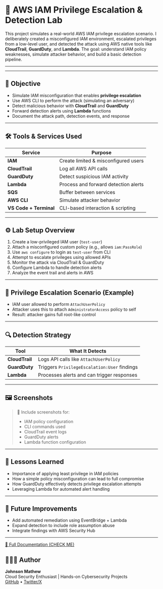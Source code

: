 # 🔐 AWS IAM Privilege Escalation & Detection Lab

This project simulates a real-world AWS IAM privilege escalation scenario. I deliberately created a misconfigured IAM environment, escalated privileges from a low-level user, and detected the attack using AWS native tools like **CloudTrail**, **GuardDuty**, and **Lambda**. The goal: understand IAM policy weaknesses, simulate attacker behavior, and build a basic detection pipeline.

---

---

## 🧠 Objective

- Simulate IAM misconfiguration that enables **privilege escalation**  
- Use AWS CLI to perform the attack (simulating an adversary)  
- Detect malicious behavior with **CloudTrail** and **GuardDuty**  
- Forward detection alerts using **Lambda** functions  
- Document the attack path, detection events, and response  

---

## 🛠️ Tools & Services Used

| Service     | Purpose                              |
|-------------|------------------------------------|
| **IAM**         | Create limited & misconfigured users  |
| **CloudTrail**  | Log all AWS API calls                  |
| **GuardDuty**   | Detect suspicious IAM activity        |
| **Lambda**      | Process and forward detection alerts  |
| **SQS**  | Buffer between services               |
| **AWS CLI**    | Simulate attacker behavior             |
| **VS Code + Terminal** | CLI-based interaction & scripting |

---

## ⚙️ Lab Setup Overview

1. Create a low-privileged IAM user (`test-user`)  
2. Attach a misconfigured custom policy (e.g., allows `iam:PassRole`)  
3. Use `aws configure` to login as `test-user` from CLI  
4. Attempt to escalate privileges using allowed APIs  
5. Monitor the attack via CloudTrail & GuardDuty  
6. Configure Lambda to handle detection alerts  
7. Analyze the event trail and alerts in AWS  

---

## 🚨 Privilege Escalation Scenario (Example)

- IAM user allowed to perform `AttachUserPolicy`  
- Attacker uses this to attach `AdministratorAccess` policy to self  
- Result: attacker gains full root-like control  

---

## 🔍 Detection Strategy

| Tool        | What It Detects                         |
|-------------|---------------------------------------|
| **CloudTrail** | Logs API calls like `AttachUserPolicy`    |
| **GuardDuty**  | Triggers `PrivilegeEscalation:User` findings |
| **Lambda**     | Processes alerts and can trigger responses  |

---

## 🖼️ Screenshots

> 📸 Include screenshots for:  
> - IAM policy configuration  
> - CLI commands used  
> - CloudTrail event logs  
> - GuardDuty alerts  
> - Lambda function configuration  

---

## 🧠 Lessons Learned

- Importance of applying least privilege in IAM policies  
- How a simple policy misconfiguration can lead to full compromise  
- How GuardDuty effectively detects privilege escalation attempts  
- Leveraging Lambda for automated alert handling  
---

## 💭 Future Improvements

- Add automated remediation using EventBridge + Lambda  
- Expand detection to include role assumption abuse  
- Integrate findings with AWS Security Hub  

---
[📄 Full Documentation (CHECK ME)](https://github.com/jmcoded0/AWS-IAM-Privilege-Escalation-Detection-Lab/blob/main/documenting.md)
## 🙋🏽‍♂️ Author

**Johnson Mathew**  
Cloud Security Enthusiast | Hands-on Cybersecurity Projects  
[GitHub](https://github.com/jmcoded0) • [Twitter/X](https://twitter.com/jmcoded0)

